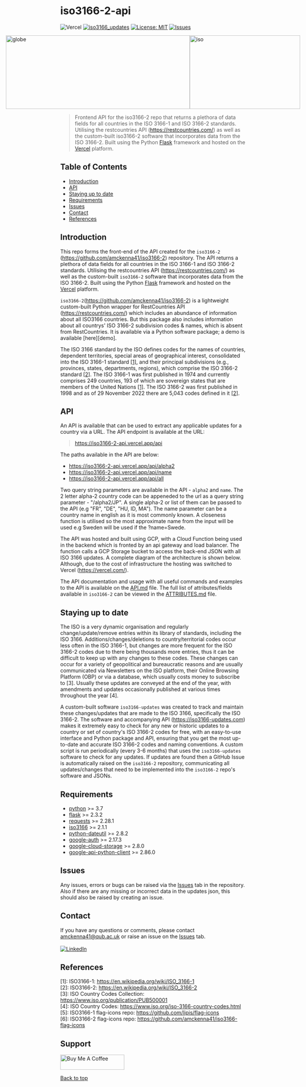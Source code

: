 # iso3166-2-api

<!-- ![Vercel](https://vercelbadge.vercel.app/api/amckenna41/iso3166-2-api) -->
![Vercel](https://therealsujitk-vercel-badge.vercel.app/?app=iso3166-2-api)
[![iso3166_updates](https://img.shields.io/pypi/v/iso3166-2)](https://pypi.org/project/iso3166-2)
[![License: MIT](https://img.shields.io/github/license/amckenna41/iso3166-2)](https://opensource.org/licenses/MIT)
[![Issues](https://img.shields.io/github/issues/amckenna41/iso3166-2-api)](https://github.com/amckenna41/iso3166-2-api/issues)

<div alt="images" style="justify-content: center; display:flex; margin-left=50px;">
  <img src="https://upload.wikimedia.org/wikipedia/commons/3/3d/Flag-map_of_the_world_%282017%29.png" alt="globe" height="200" width="500"/>
  <img src="https://upload.wikimedia.org/wikipedia/commons/e/e3/ISO_Logo_%28Red_square%29.svg" alt="iso" height="200" width="300"/>
</div>

> Frontend API for the iso3166-2 repo that returns a plethora of data fields for all countries in the ISO 3166-1 and ISO 3166-2 standards. Utilising the restcountries API (https://restcountries.com/) as well as the custom-built iso3166-2 software that incorporates data from the ISO 3166-2. Built using the Python [Flask][flask] framework and hosted on the [Vercel][vercel] platform.

Table of Contents
-----------------
  * [Introduction](#introduction)
  * [API](#api)
  * [Staying up to date](#staying-up-to-date)
  * [Requirements](#requirements)
  * [Issues](#Issues)
  * [Contact](#contact)
  * [References](#references)

Introduction
------------
This repo forms the front-end of the API created for the `iso3166-2` (https://github.com/amckenna41/iso3166-2) repository. The API returns a plethora of data fields for all countries in the ISO 3166-1 and ISO 3166-2 standards. Utilising the restcountries API (https://restcountries.com/) as well as the custom-built `iso3166-2` software that incorporates data from the ISO 3166-2. Built using the Python [Flask][flask] framework and hosted on the [Vercel][vercel] platform.

`iso3166-2`(https://github.com/amckenna41/iso3166-2) is a lightweight custom-built Python wrapper for RestCountries API (https://restcountries.com/) which includes an abundance of information about all ISO3166 countries. But this package also includes information about all countrys' ISO 3166-2 subdivision codes & names, which is absent from RestCountries. It is available via a Python software package; a demo is available [here][demo].

The ISO 3166 standard by the ISO defines codes for the names of countries, dependent territories, special areas of geographical interest, consolidated into the ISO 3166-1 standard [[1]](#references), and their principal subdivisions (e.g., provinces, states, departments, regions), which comprise the ISO 3166-2 standard [[2]](#references). The ISO 3166-1 was first published in 1974 and currently comprises 249 countries, 193 of which are sovereign states that are members of the United Nations [[1]](#references). The ISO 3166-2 was first published in 1998 and as of 29 November 2022 there are 5,043 codes defined in it [[2]](#references).

API
---
An API is available that can be used to extract any applicable updates for a country via a URL. The API endpoint is available at the URL:

> https://iso3166-2-api.vercel.app/api

The paths available in the API are below:
* https://iso3166-2-api.vercel.app/api/alpha2
* https://iso3166-2-api.vercel.app/api/name
* https://iso3166-2-api.vercel.app/api/all

Two query string parameters are available in the API - `alpha2` and `name`. The 2 letter alpha-2 country code can be appeneded to the url as a query string parameter - "/alpha2/JP". A single alpha-2 or list of them can be passed to the API (e.g "FR", "DE", "HU, ID, MA"). The name parameter can be a country name in english as it is most commonly known. A closeness function is utilised so the most approximate name from the input will be used e.g Sweden will be used if the ?name=Swede. 

The API was hosted and built using GCP, with a Cloud Function being used in the backend which is fronted by an api gateway and load balancer. The function calls a GCP Storage bucket to access the back-end JSON with all ISO 3166 updates. A complete diagram of the architecture is shown below. Although, due to the cost of infrastructure the hosting was switched to Vercel (https://vercel.com/).

The API documentation and usage with all useful commands and examples to the API is available on the [API.md](https://github.com/amckenna41/iso3166-2-api/API.md) file. The full list of attributes/fields available in `iso3166-2` can be viewed in the [ATTRIBUTES.md][attributes] file.

Staying up to date
------------------
The ISO is a very dynamic organisation and regularly change/update/remove entries within its library of standards, including the ISO 3166. Additions/changes/deletions to country/territorial codes occur less often in the ISO 3166-1, but changes are more frequent for the ISO 3166-2 codes due to there being thousands more entries, thus it can be difficult to keep up with any changes to these codes. These changes can occur for a variety of geopolitical and bureaucratic reasons and are usually communicated via Newsletters on the ISO platform, their Online Browsing Platform (OBP) or via a database, which usually costs money to subscribe to [3]. Usually these updates are conveyed at the end of the year, with amendments and updates occasionally published at various times throughout the year [4].

A custom-built software `iso3166-updates` was created to track and maintain these changes/updates that are made to the ISO 3166, specifically the ISO 3166-2. The software and accompanying API (https://iso3166-updates.com) makes it extremely easy to check for any new or historic updates to a country or set of country's ISO 3166-2 codes for free, with an easy-to-use interface and Python package and API, ensuring that you get the most up-to-date and accurate ISO 3166-2 codes and naming conventions. A custom script is run periodically (every 3-6 months) that uses the `iso3166-updates` software to check for any updates. If updates are found then a GitHub Issue is automatically raised on the `iso3166-2` repository, communicating all updates/changes that need to be implemented into the `iso3166-2` repo's software and JSONs.

Requirements
------------
* [python][python] >= 3.7
* [flask][flask] >= 2.3.2
* [requests][requests] >= 2.28.1
* [iso3166][iso3166] >= 2.1.1
* [python-dateutil][python-dateutil] >= 2.8.2
* [google-auth][google-auth] >= 2.17.3
* [google-cloud-storage][google-cloud-storage] >= 2.8.0
* [google-api-python-client][google-api-python-client] >= 2.86.0

Issues
------
Any issues, errors or bugs can be raised via the [Issues](Issues) tab in the repository. Also if there are any missing or incorrect data in the updates json, this should also be raised by creating an issue. 

Contact
-------
If you have any questions or comments, please contact amckenna41@qub.ac.uk or raise an issue on the [Issues][Issues] tab. <br><br>
[![LinkedIn](https://img.shields.io/badge/LinkedIn-0077B5?style=for-the-badge&logo=linkedin&logoColor=white)](https://www.linkedin.com/in/adam-mckenna-7a5b22151/)

References
----------
\[1\]: ISO3166-1: https://en.wikipedia.org/wiki/ISO_3166-1 <br>
\[2\]: ISO3166-2: https://en.wikipedia.org/wiki/ISO_3166-2 <br>
\[3\]: ISO Country Codes Collection: https://www.iso.org/publication/PUB500001 <br>
\[4\]: ISO Country Codes: https://www.iso.org/iso-3166-country-codes.html <br>
\[5\]: ISO3166-1 flag-icons repo: https://github.com/lipis/flag-icons <br>
\[6\]: ISO3166-2 flag-icons repo: https://github.com/amckenna41/iso3166-flag-icons <br>

Support
-------
<a href="https://www.buymeacoffee.com/amckenna41" target="_blank"><img src="https://cdn.buymeacoffee.com/buttons/default-orange.png" alt="Buy Me A Coffee" height="41" width="174"></a>

[Back to top](#TOP)

[flask]: https://flask.palletsprojects.com/en/2.3.x/
[python]: https://www.python.org/downloads/release/python-360/
[requests]: https://requests.readthedocs.io/
[iso3166]: https://github.com/deactivated/python-iso3166
[python-dateutil]: https://pypi.org/project/python-dateutil/
[google-auth]: https://cloud.google.com/python/docs/reference
[google-cloud-storage]: https://cloud.google.com/python/docs/reference
[google-api-python-client]: https://cloud.google.com/python/docs/reference
[Issues]: https://github.com/amckenna41/iso3166-2-api/issues
[vercel]: https://vercel.com/
[attributes]: https://github.com/amckenna41/iso3166-2-api/ATTRIBUTES.md 